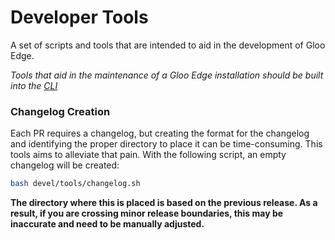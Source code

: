 # Developer Tools
A set of scripts and tools that are intended to aid in the development of Gloo Edge. 

_Tools that aid in the maintenance of a Gloo Edge installation should be built into the [CLI](/projects/gloo/cli)_

### Changelog Creation

Each PR requires a changelog, but creating the format for the changelog and identifying the proper directory to place it can be time-consuming. This tools aims to alleviate that pain. With the following script, an empty changelog will be created:

```bash
bash devel/tools/changelog.sh
```

**The directory where this is placed is based on the previous release. As a result, if you are crossing minor release boundaries, this may be inaccurate and need to be manually adjusted.**
